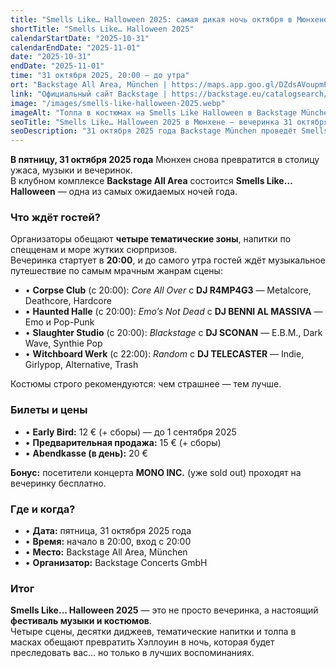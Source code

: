 ```yaml
---
title: "Smells Like… Halloween 2025: самая дикая ночь октября в Мюнхене"
shortTitle: "Smells Like… Halloween 2025"
calendarStartDate: "2025-10-31"
calendarEndDate: "2025-11-01"
date: "2025-10-31"
endDate: "2025-11-01"
time: "31 октября 2025, 20:00 – до утра"
ort: "Backstage All Area, München | https://maps.app.goo.gl/DZdsAVoupmPaHCvR7"
link: "Официальный сайт Backstage | https://backstage.eu/catalogsearch/result/?q=+smells+like"
image: "/images/smells-like-halloween-2025.webp"
imageAlt: "Толпа в костюмах на Smells Like Halloween в Backstage München"
seoTitle: "Smells Like… Halloween 2025 в Мюнхене — вечеринка 31 октября"
seoDescription: "31 октября 2025 года Backstage München проведёт Smells Like… Halloween: 4 сцены, десятки диджеев, музыка от Metalcore до Indie, спецнапитки и костюмированная ночь ужаса."
---
```


**В пятницу, 31 октября 2025 года** Мюнхен снова превратится в столицу ужаса, музыки и вечеринок.  
В клубном комплексе **Backstage All Area** состоится **Smells Like… Halloween** — одна из самых ожидаемых ночей года.

### Что ждёт гостей?

Организаторы обещают **четыре тематические зоны**, напитки по спецценам и море жутких сюрпризов.  
Вечеринка стартует в **20:00**, и до самого утра гостей ждёт музыкальное путешествие по самым мрачным жанрам сцены:

- • **Corpse Club** (с 20:00): *Core All Over* с **DJ R4MP4G3** — Metalcore, Deathcore, Hardcore  
- • **Haunted Halle** (с 20:00): *Emo’s Not Dead* с **DJ BENNI AL MASSIVA** — Emo и Pop-Punk  
- • **Slaughter Studio** (с 20:00): *Blackstage* с **DJ SCONAN** — E.B.M., Dark Wave, Synthie Pop  
- • **Witchboard Werk** (с 22:00): *Random* с **DJ TELECASTER** — Indie, Girlypop, Alternative, Trash  

Костюмы строго рекомендуются: чем страшнее — тем лучше.

### Билеты и цены

- • **Early Bird:** 12 € (+ сборы) — до 1 сентября 2025  
- • **Предварительная продажа:** 15 € (+ сборы)  
- • **Abendkasse (в день):** 20 €  

**Бонус:** посетители концерта **MONO INC.** (уже sold out) проходят на вечеринку бесплатно.

### Где и когда?

- • **Дата:** пятница, 31 октября 2025 года  
- • **Время:** начало в 20:00, вход с 20:00  
- • **Место:** Backstage All Area, München  
- • **Организатор:** Backstage Concerts GmbH  

### Итог

**Smells Like… Halloween 2025** — это не просто вечеринка, а настоящий **фестиваль музыки и костюмов**.  
Четыре сцены, десятки диджеев, тематические напитки и толпа в масках обещают превратить Хэллоуин в ночь, которая будет преследовать вас… но только в лучших воспоминаниях.
